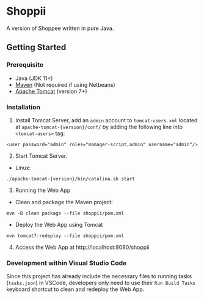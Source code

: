 # Shoppii
A version of Shoppee written in pure Java.

## Getting Started
### Prerequisite
- Java (JDK 11+)
- [Maven](https://maven.apache.org/download.cgi) (Not required if using Netbeans)
- [Apache Tomcat](https://tomcat.apache.org/download-90.cgi) (version 7+)

### Installation
1. Install Tomcat Server, add an `admin` account to `tomcat-users.xml` located at
`apache-tomcat-{version}/conf/` by adding the following line into `<tomcat-users>` tag:
```
<user password="admin" roles="manager-script,admin" username="admin"/>
```
2. Start Tomcat Server.
- Linux:
```
./apache-tomcat-{version}/bin/catalina.sh start
```
3. Running the Web App
- Clean and package the Maven project:
```
mvn -B clean package --file shoppii/pom.xml
```
- Deploy the Web App using Tomcat
```
mvn tomcat7:redeploy --file shoppii/pom.xml
```
4. Access the Web App at http://localhost:8080/shoppii
### Development within Visual Studio Code
Since this project has already include the necessary files to running tasks (`tasks.json`) in VSCode, developers only need to use their `Run Build Tasks` keyboard shortcut to clean and redeploy the Web App.
